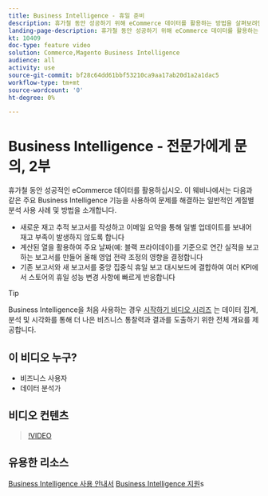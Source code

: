 ```yaml
---
title: Business Intelligence - 휴일 준비
description: 휴가철 동안 성공하기 위해 eCommerce 데이터를 활용하는 방법을 살펴보려면 이 웨비나를 시청하십시오.
landing-page-description: 휴가철 동안 성공하기 위해 eCommerce 데이터를 활용하는 방법을 살펴보려면 이 웨비나를 시청하십시오.
kt: 10409
doc-type: feature video
solution: Commerce,Magento Business Intelligence
audience: all
activity: use
source-git-commit: bf28c64dd61bbf53210ca9aa17ab20d1a2a1dac5
workflow-type: tm+mt
source-wordcount: '0'
ht-degree: 0%

---
```


# Business Intelligence - 전문가에게 문의, 2부

휴가철 동안 성공적인 eCommerce 데이터를 활용하십시오. 이 웨비나에서는 다음과 같은 주요 Business Intelligence 기능을 사용하여 문제를 해결하는 일반적인 계절별 분석 사용 사례 및 방법을 소개합니다.

- 새로운 재고 추적 보고서를 작성하고 이메일 요약을 통해 일별 업데이트를 보내어 재고 부족이 발생하지 않도록 합니다
- 계산된 열을 활용하여 주요 날짜(예: 블랙 프라이데이)를 기준으로 연간 실적을 보고하는 보고서를 만들어 올해 영업 전략 조정의 영향을 결정합니다
- 기존 보고서와 새 보고서를 중앙 집중식 휴일 보고 대시보드에 결합하여 여러 KPI에서 스토어의 휴일 성능 변경 사항에 빠르게 반응합니다

>[!TIP]
>
>Business Intelligence을 처음 사용하는 경우 [시작하기 비디오 시리즈](./../1-overview.md) 는 데이터 집계, 분석 및 시각화를 통해 더 나은 비즈니스 통찰력과 결과를 도출하기 위한 전체 개요를 제공합니다.

## 이 비디오 누구?

- 비즈니스 사용자
- 데이터 분석가

## 비디오 컨텐츠

>[!VIDEO](https://video.tv.adobe.com/v/342496?quality=12&learn=on)

## 유용한 리소스

[Business Intelligence 사용 안내서](https://docs.magento.com/mbi/)
[Business Intelligence 지원](https://support.magento.com/hc/en-us/articles/360016730811)s